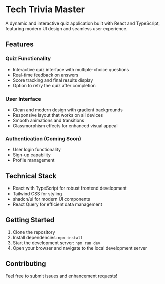 
# Tech Trivia Master

A dynamic and interactive quiz application built with React and TypeScript, featuring modern UI design and seamless user experience.

## Features

### Quiz Functionality
- Interactive quiz interface with multiple-choice questions
- Real-time feedback on answers
- Score tracking and final results display
- Option to retry the quiz after completion

### User Interface
- Clean and modern design with gradient backgrounds
- Responsive layout that works on all devices
- Smooth animations and transitions
- Glassmorphism effects for enhanced visual appeal

### Authentication (Coming Soon)
- User login functionality
- Sign-up capability
- Profile management

## Technical Stack

- React with TypeScript for robust frontend development
- Tailwind CSS for styling
- shadcn/ui for modern UI components
- React Query for efficient data management

## Getting Started

1. Clone the repository
2. Install dependencies: `npm install`
3. Start the development server: `npm run dev`
4. Open your browser and navigate to the local development server

## Contributing

Feel free to submit issues and enhancement requests!


